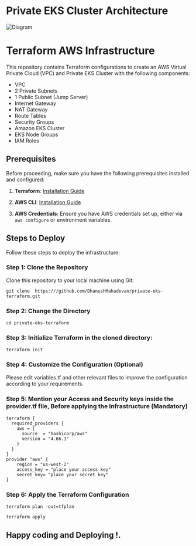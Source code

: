 # Private EKS Cluster Architecture
![Diagram](https://fusionauth.io/assets/img/docs/installation-guides/kubernetes/eksctl-architecture.png)

# Terraform AWS Infrastructure

This repository contains Terraform configurations to create an AWS Virtual Private Cloud (VPC) and Private EKS Cluster with the following components:
- VPC
- 2 Private Subnets
- 1 Public Subnet (Jump Server)
- Internet Gateway
- NAT Gateway
- Route Tables
- Security Groups
- Amazon EKS Cluster
- EKS Node Groups
- IAM Roles

## Prerequisites

Before proceeding, make sure you have the following prerequisites installed and configured:

1. **Terraform**: [Installation Guide](https://learn.hashicorp.com/tutorials/terraform/install-cli)

2. **AWS CLI**: [Installation Guide](https://docs.aws.amazon.com/cli/latest/userguide/cli-configure-quickstart.html)

3. **AWS Credentials**: Ensure you have AWS credentials set up, either via `aws configure` or environment variables.

## Steps to Deploy

Follow these steps to deploy the infrastructure:

### Step 1: Clone the Repository

Clone this repository to your local machine using Git:

```
git clone  https:///github.com/DhanushMahadevan/private-eks-terraform.git
```
### Step 2: Change the Directory

```
cd private-eks-terraform
```

### Step 3: Initialize Terraform in the cloned directory:

```
terraform init
```

### Step 4: Customize the Configuration (Optional)
Please edit variables.tf and other relevant files to improve the configuration according to your requirements.

### Step 5: Mention your Access and Security keys inside the provider.tf file, Before applying the Infrastructure (Mandatory)
```
terraform {
  required_providers {
    aws = {
      source  = "hashicorp/aws"
      version = "4.66.1"
    }
  }
}
provider "aws" {
	region = "us-west-2"
	access_key = "place your access key"
	secret_key= "place your secret key"
}

```
### Step 6: Apply the Terraform Configuration

```
terraform plan -out=tfplan
```

```
terraform apply
```
## Happy coding and Deploying !.









